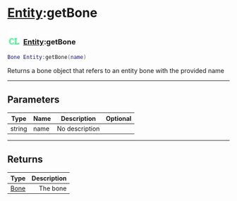 # [Entity](../entity/README.md):getBone

### <img src="../../.gitbook/assets/client.png" width="32" height="32" /> [Entity](../entity/README.md):getBone

```lua
Bone Entity:getBone(name)
```

Returns a bone object that refers to an entity bone with the provided name<br>

-----------------
## Parameters

| Type   | Name | Description | Optional |
| ------ | ---- | ----------- | -------: |
| string | name | No description |  |

-----------------
## Returns

| Type   | Description |
| ------ | ----------: |
| [Bone](../bone/README.md) | The bone |
